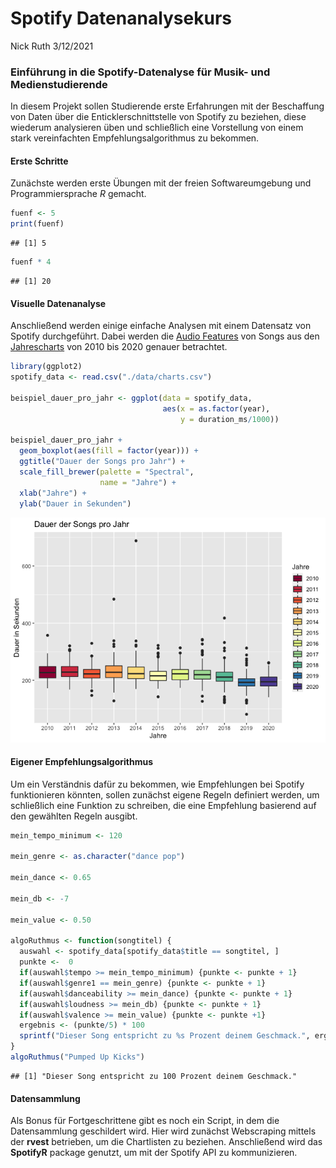 Spotify Datenanalysekurs
================
Nick Ruth
3/12/2021

### Einführung in die Spotify-Datenalyse für Musik- und Medienstudierende

In diesem Projekt sollen Studierende erste Erfahrungen mit der
Beschaffung von Daten über die Enticklerschnittstelle von Spotify zu
beziehen, diese wiederum analysieren üben und schließlich eine
Vorstellung von einem stark vereinfachten Empfehlungsalgorithmus zu
bekommen.

#### Erste Schritte

Zunächste werden erste Übungen mit der freien Softwareumgebung und
Programmiersprache *R* gemacht.

``` r
fuenf <- 5 
print(fuenf)
```

    ## [1] 5

``` r
fuenf * 4
```

    ## [1] 20

#### Visuelle Datenanalyse

Anschließend werden einige einfache Analysen mit einem Datensatz von
Spotify durchgeführt. Dabei werden die [Audio
Features](https://developer.spotify.com/documentation/web-api/reference/#object-audiofeaturesobject)
von Songs aus den
[Jahrescharts](https://www.billboard.com/charts/year-end/) von 2010 bis
2020 genauer betrachtet.

``` r
library(ggplot2)
spotify_data <- read.csv("./data/charts.csv")

beispiel_dauer_pro_jahr <- ggplot(data = spotify_data,
                                  aes(x = as.factor(year), 
                                      y = duration_ms/1000))

beispiel_dauer_pro_jahr + 
  geom_boxplot(aes(fill = factor(year))) +
  ggtitle("Dauer der Songs pro Jahr") +
  scale_fill_brewer(palette = "Spectral",
                    name = "Jahre") +
  xlab("Jahre") +
  ylab("Dauer in Sekunden")
```

![](README_files/figure-gfm/analyse-1.png)<!-- -->

#### Eigener Empfehlungsalgorithmus

Um ein Verständnis dafür zu bekommen, wie Empfehlungen bei Spotify
funktionieren könnten, sollen zunächst eigene Regeln definiert werden,
um schließlich eine Funktion zu schreiben, die eine Empfehlung basierend
auf den gewählten Regeln ausgibt.

``` r
mein_tempo_minimum <- 120 

mein_genre <- as.character("dance pop")

mein_dance <- 0.65

mein_db <- -7

mein_value <- 0.50

algoRuthmus <- function(songtitel) {
  auswahl <- spotify_data[spotify_data$title == songtitel, ]
  punkte <-  0
  if(auswahl$tempo >= mein_tempo_minimum) {punkte <- punkte + 1}
  if(auswahl$genre1 == mein_genre) {punkte <- punkte + 1}
  if(auswahl$danceability >= mein_dance) {punkte <- punkte + 1}
  if(auswahl$loudness >= mein_db) {punkte <- punkte + 1}
  if(auswahl$valence >= mein_value) {punkte <- punkte +1}
  ergebnis <- (punkte/5) * 100
  sprintf("Dieser Song entspricht zu %s Prozent deinem Geschmack.", ergebnis)
}
algoRuthmus("Pumped Up Kicks")
```

    ## [1] "Dieser Song entspricht zu 100 Prozent deinem Geschmack."

#### Datensammlung

Als Bonus für Fortgeschrittene gibt es noch ein Script, in dem die
Datensammlung geschildert wird. Hier wird zunächst Webscraping mittels
der **rvest** betrieben, um die Chartlisten zu beziehen. Anschließend
wird das **SpotifyR** package genutzt, um mit der Spotify API zu
kommunizieren.
